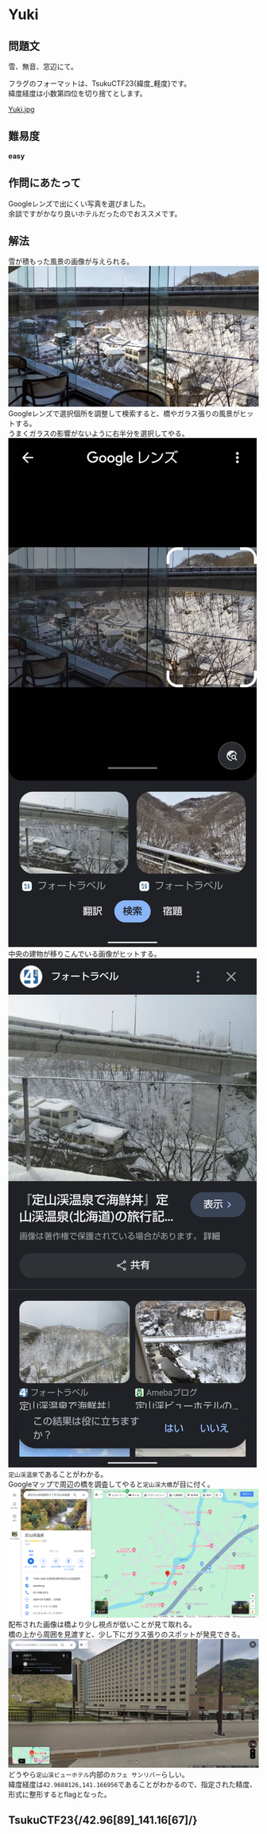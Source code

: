 # Yuki

## 問題文
雪、無音、窓辺にて。  

フラグのフォーマットは、TsukuCTF23{緯度_軽度}です。  
緯度経度は小数第四位を切り捨てとします。  

[Yuki.jpg](files/Yuki.jpg)  

## 難易度
**easy**  

## 作問にあたって
Googleレンズで出にくい写真を選びました。  
余談ですがかなり良いホテルだったのでおススメです。  

## 解法
雪が積もった風景の画像が与えられる。  
![Yuki.jpg](files/Yuki.jpg)  
Googleレンズで選択個所を調整して検索すると、橋やガラス張りの風景がヒットする。  
うまくガラスの影響がないように右半分を選択してやる。  
![glens1.jpg](images/glens1.jpg)  
中央の建物が移りこんでいる画像がヒットする。  
![glens2.jpg](images/glens2.jpg)  
`定山渓温泉`であることがわかる。  
Googleマップで周辺の橋を調査してやると`定山渓大橋`が目に付く。  
![gmaps1.png](images/gmaps1.png)  
配布された画像は橋より少し視点が低いことが見て取れる。  
橋の上から周囲を見渡すと、少し下にガラス張りのスポットが発見できる。  
![gmaps2.png](images/gmaps2.png)  
どうやら`定山渓ビューホテル`内部の`カフェ サンリバー`らしい。  
緯度経度は`42.9688126,141.166956`であることがわかるので、指定された精度、形式に整形するとflagとなった。  


## TsukuCTF23{/42.96[89]_141.16[67]/}